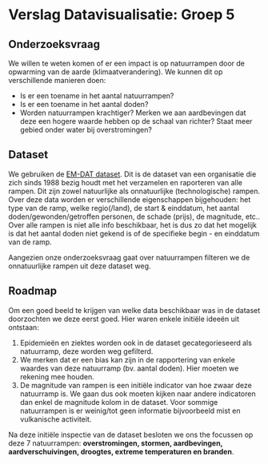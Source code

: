 # Verslag Datavisualisatie: Groep 5

## Onderzoeksvraag

We willen te weten komen of er een impact is op natuurrampen door de opwarming van de aarde (klimaatverandering). We kunnen dit op verschillende manieren doen:
- Is er een toename in het aantal natuurrampen?
- Is er een toename in het aantal doden?
- Worden natuurrampen krachtiger? Merken we aan aardbevingen dat deze een hogere waarde hebben op de schaal van richter? Staat meer gebied onder water bij overstromingen?

## Dataset

We gebruiken de [EM-DAT dataset](https://www.emdat.be/). Dit is de dataset van een organisatie die zich sinds 1988 bezig houdt met het verzamelen en raporteren van alle rampen. Dit zijn zowel natuurlijke als onnatuurlijke (technologische) rampen. 
Over deze data worden er verschillende eigenschappen bijgehouden: het type van de ramp, welke regio(/land), de start & einddatum, het aantal doden/gewonden/getroffen personen, de schade (prijs), de magnitude, etc.. 
Over alle rampen is niet alle info beschikbaar, het is dus zo dat het mogelijk is dat het aantal doden niet gekend is of de specifieke begin - en einddatum van de ramp.

Aangezien onze onderzoeksvraag gaat over natuurrampen filteren we de onnatuurlijke rampen uit deze dataset weg. 

## Roadmap

Om een goed beeld te krijgen van welke data beschikbaar was in de dataset doorzochten we deze eerst goed. Hier waren enkele initiële ideeën uit ontstaan:
1. Epidemieën en ziektes worden ook in de dataset gecategorieseerd als natuurramp, deze worden weg gefilterd.
2. We merken dat er een bias kan zijn in de rapportering van enkele waardes van deze natuurramp (bv. aantal doden). Hier moeten we rekening mee houden.
3. De magnitude van rampen is een initiële indicator van hoe zwaar deze natuurramp is. We gaan dus ook moeten kijken naar andere indicatoren dan enkel de magnitude kolom in de dataset. Voor sommige natuurrampen is er weinig/tot geen informatie bijvoorbeeld mist en vulkanische activiteit.

Na deze initiële inspectie van de dataset besloten we ons the focussen op deze 7 natuurrampen: **overstromingen, stormen, aardbevingen, aardverschuivingen, droogtes, extreme temperaturen en branden**.







